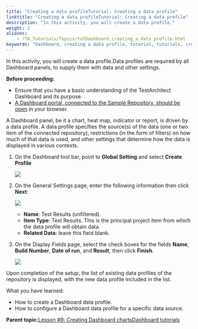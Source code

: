 ```yaml
--- 
title: "Creating a data profileTutorial: Creating a data profile"
linktitle: "Creating a data profileTutorial: Creating a data profile"
description: "In this activity, you will create a data profile."
weight: 2
aliases: 
    - /TA_Tutorials/Topics/tutDashboard_creating_a_data_profile.html
keywords: "Dashboard, creating a data profile, tutorial, tutorials, creating a data profile"
---
```


In this activity, you will create a data profile.Data profiles are required by all Dashboard panels, to supply them with data and other settings.

**Before proceeding:**

-   Ensure that you have a basic understanding of the TestArchitect Dashboard and its purpose.
-   [A Dashboard portal, connected to the Sample Repository, should be open](/TA_Tutorials/Topics/tutDashboard_launching_Dashboard.html) in your browser.

A Dashboard panel, be it a chart, heat map, indicator or report, is driven by a data profile. A data profile specifies the source\(s\) of the data \(one or two item of the connected repository\), restrictions \(in the form of filters\) on how much of that data is used, and other settings that determine how the data is displayed in various contexts.

1.  On the Dashboard tool bar, point to **Global Setting** and select **Create Profile**

    ![](/images/TA_Help/Images/Dashboard_create_profile.png)

2.  On the General Settings page, enter the following information then click **Next**:

    ![](/images/TA_Tutorials/Images/Profile.Results_unfiltered.png)

    -   **Name**: Test Results \(unfiltered\).
    -   **Item Type**: Test Results. This is the principal project item from which the data profile will obtain data.
    -   **Related Data**: leave this field blank.
3.  On the Display Fields page, select the check boxes for the fields **Name**, **Build Number**, **Date of run**, and **Result**, then click **Finish**.

    ![](/images/TA_Tutorials/Images/Profile.Display_Fields_Results.png)


Upon completion of the setup, the list of existing data profiles of the repository is displayed, with the new data profile included in the list.

What you have learned:

-   How to create a Dashboard data profile.
-   How to configure a Dashboard data profile for a specific data source.




**Parent topic:**[Lesson \#9: Creating Dashboard chartsDashboard tutorials](/TA_Help/Topics/Dashboard_tutorials.html)



